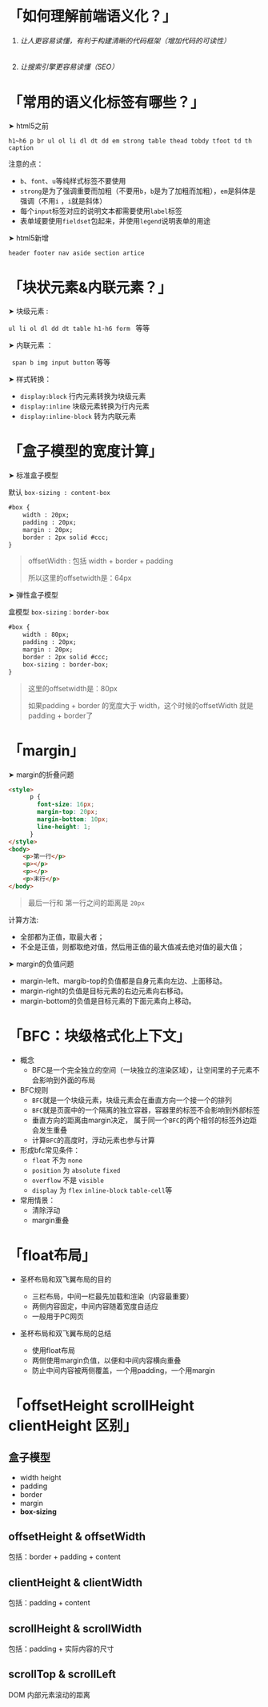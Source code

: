 # 「如何理解前端语义化？」

1. ###### 让人更容易读懂，有利于构建清晰的代码框架（增加代码的可读性）

2. ###### 让搜索引擎更容易读懂（SEO）



# 「常用的语义化标签有哪些？」

➤ html5之前

`h1~h6 p br ul ol li dl dt dd em strong table thead tobdy tfoot td th caption`

注意的点：

- `b`、`font`、`u`等纯样式标签不要使用
- `strong`是为了强调重要而加粗（不要用`b`，`b`是为了加粗而加粗），`em`是斜体是强调（不用`i` ，`i`就是斜体）
- 每个`input`标签对应的说明文本都需要使用`label`标签
- 表单域要使用`fieldset`包起来，并使用`legend`说明表单的用途

➤ html5新增

`header footer nav aside section artice`



# 「块状元素&内联元素？」

➤ 块级元素 :

`ul li ol dl dd dt table h1-h6 form ` 等等

➤ 内联元素 ：

` span b img input button` 等等

➤ 样式转换：

- `display:block` 行内元素转换为块级元素
- `display:inline` 块级元素转换为行内元素
- `display:inline-block` 转为内联元素



# 「盒子模型的宽度计算」

➤ 标准盒子模型

默认 `box-sizing : content-box`

```html
#box {
	width : 20px;
	padding : 20px;
	margin : 20px;
	border : 2px solid #ccc;
}
```

> offsetWidth : 包括 width + border + padding
>
> 所以这里的offsetwidth是：64px

➤ 弹性盒子模型

盒模型 `box-sizing：border-box`

```html
#box {
	width : 80px;
	padding : 20px;
	margin : 20px;
	border : 2px solid #ccc;
	box-sizing : border-box;
}
```

> 这里的offsetwidth是：80px
>
> 如果padding + border 的宽度大于 width，这个时候的offsetWidth 就是 padding + border了



# 「margin」

➤ margin的折叠问题

```html
<style>
      p {
        font-size: 16px;
        margin-top: 20px;
        margin-bottom: 10px;
        line-height: 1;
      }
</style>
<body>
    <p>第一行</p>
    <p></p>
    <p></p>
    <p>末行</p>
</body>
```

> 最后一行和 第一行之间的距离是 `20px`

计算方法:

- 全部都为正值，取最大者；
- 不全是正值，则都取绝对值，然后用正值的最大值减去绝对值的最大值；

➤ margin的负值问题

- margin-left、margib-top的负值都是自身元素向左边、上面移动。
- margin-right的负值是目标元素的右边元素向右移动。
- margin-bottom的负值是目标元素的下面元素向上移动。



# 「BFC：块级格式化上下文」

- 概念
  - BFC是一个完全独立的空间（一块独立的渲染区域），让空间里的子元素不会影响到外面的布局
- BFC规则
  - `BFC`就是一个块级元素，块级元素会在垂直方向一个接一个的排列
  - `BFC`就是页面中的一个隔离的独立容器，容器里的标签不会影响到外部标签
  - 垂直方向的距离由margin决定， 属于同一个`BFC`的两个相邻的标签外边距会发生重叠
  - 计算`BFC`的高度时，浮动元素也参与计算
- 形成bfc常见条件：
  - `float` 不为 `none`
  - `position` 为 `absolute` `fixed`
  - `overflow` 不是 `visible`
  - `display` 为 `flex` `inline-block` `table-cell`等
- 常用情景：
  - 清除浮动
  - margin重叠



# 「float布局」

- 圣杯布局和双飞翼布局的目的
  - 三栏布局，中间一栏最先加载和渲染（内容最重要）
  - 两侧内容固定，中间内容随着宽度自适应
  - 一般用于PC网页

- 圣杯布局和双飞翼布局的总结
  - 使用float布局
  - 两侧使用margin负值，以便和中间内容横向重叠
  - 防止中间内容被两侧覆盖，一个用padding，一个用margin



# 「offsetHeight scrollHeight clientHeight 区别」

## 盒子模型

- width height
- padding
- border
- margin
- **box-sizing**

## offsetHeight & offsetWidth

包括：border + padding + content

## clientHeight & clientWidth

包括：padding + content

## scrollHeight & scrollWidth

包括：padding + 实际内容的尺寸

## scrollTop & scrollLeft

DOM 内部元素滚动的距离







